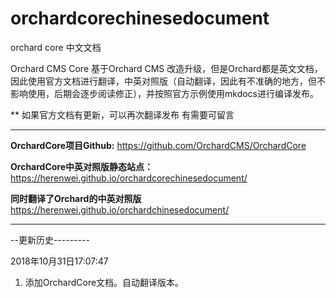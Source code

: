 # orchardcorechinesedocument
orchard core 中文文档

Orchard CMS Core 基于Orchard CMS 改造升级，但是Orchard都是英文文档，因此使用官方文档进行翻译，中英对照版（自动翻译，因此有不准确的地方，但不影响使用，后期会逐步阅读修正），并按照官方示例使用mkdocs进行编译发布。

** 如果官方文档有更新，可以再次翻译发布 有需要可留言

----------

**OrchardCore项目Github:**
https://github.com/OrchardCMS/OrchardCore

**OrchardCore中英对照版静态站点：**
https://herenwei.github.io/orchardcorechinesedocument/

**同时翻译了Orchard的中英对照版**
https://herenwei.github.io/orchardchinesedocument/




----------

--更新历史---------

2018年10月31日17:07:47

1. 添加OrchardCore文档。自动翻译版本。
